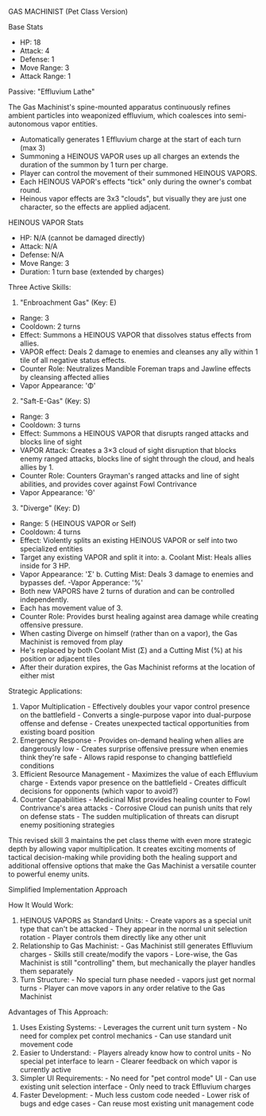 GAS MACHINIST (Pet Class Version)

  Base Stats

  - HP: 18
  - Attack: 4
  - Defense: 1
  - Move Range: 3
  - Attack Range: 1

  Passive: "Effluvium Lathe"

  The Gas Machinist's spine-mounted apparatus continuously refines ambient 
  particles into weaponized effluvium, which coalesces into semi-autonomous
   vapor entities.

  - Automatically generates 1 Effluvium charge at the start of each turn
  (max 3)
  - Summoning a HEINOUS VAPOR uses up all charges an extends the duration of the summon by 1 turn per charge.
  - Player can control the movement of their summoned HEINOUS VAPORS.
  - Each HEINOUS VAPOR's effects "tick" only during the owner's combat round.
  - Heinous vapor effects are 3x3 "clouds", but visually they are just one character, so the effects are applied adjacent.

  HEINOUS VAPOR Stats

  - HP: N/A (cannot be damaged directly)
  - Attack: N/A
  - Defense: N/A
  - Move Range: 3
  - Duration: 1 turn base (extended by charges)

  Three Active Skills:

  1. "Enbroachment Gas" (Key: E)

  - Range: 3
  - Cooldown: 2 turns
  - Effect: Summons a HEINOUS VAPOR that dissolves status effects from allies.
  - VAPOR effect: Deals 2 damage to enemies and cleanses any ally within 1 tile of all negative status effects.
  - Counter Role: Neutralizes Mandible Foreman traps and Jawline effects by
   cleansing affected allies
  - Vapor Appearance: 'Φ'

  2. "Saft-E-Gas" (Key: S)

  - Range: 3
  - Cooldown: 3 turns
  - Effect: Summons a HEINOUS VAPOR that disrupts ranged attacks and blocks line of sight
  - VAPOR Attack: Creates a 3×3 cloud of sight disruption that blocks enemy
  ranged attacks, blocks line of sight through the cloud, and heals allies by 1.
  - Counter Role: Counters Grayman's ranged attacks and line of sight abilities, and provides cover
  against Fowl Contrivance
  - Vapor Appearance: 'Θ'

  3. "Diverge" (Key: D)

  - Range: 5 (HEINOUS VAPOR or Self)
  - Cooldown: 4 turns
  - Effect: Violently splits an existing HEINOUS VAPOR or self into two specialized
   entities
  - Target any existing VAPOR and split it into:
    a. Coolant Mist: Heals allies inside for 3 HP.
  - Vapor Appearance: 'Σ'
    b. Cutting Mist: Deals 3 damage to enemies and bypasses def.
   -Vapor Apperance: '%'
  - Both new VAPORS have 2 turns of duration and can be controlled
  independently.
  - Each has movement value of 3.
  - Counter Role: Provides burst healing against area damage while creating
   offensive pressure.
   - When casting Diverge on himself (rather than on a vapor), the Gas
  Machinist is removed from play
  - He's replaced by both Coolant Mist (Σ) and a Cutting Mist (%) at his
  position or adjacent tiles
  - After their duration expires, the Gas Machinist reforms at the location of either mist

  Strategic Applications:

  1. Vapor Multiplication
    - Effectively doubles your vapor control presence on the battlefield
    - Converts a single-purpose vapor into dual-purpose offense and defense
    - Creates unexpected tactical opportunities from existing board
  position
  2. Emergency Response
    - Provides on-demand healing when allies are dangerously low
    - Creates surprise offensive pressure when enemies think they're safe
    - Allows rapid response to changing battlefield conditions
  3. Efficient Resource Management
    - Maximizes the value of each Effluvium charge
    - Extends vapor presence on the battlefield
    - Creates difficult decisions for opponents (which vapor to avoid?)
  4. Counter Capabilities
    - Medicinal Mist provides healing counter to Fowl Contrivance's area
  attacks
    - Corrosive Cloud can punish units that rely on defense stats
    - The sudden multiplication of threats can disrupt enemy positioning
  strategies

  This revised skill 3 maintains the pet class theme with even more
  strategic depth by allowing vapor multiplication. It creates exciting
  moments of tactical decision-making while providing both the healing
  support and additional offensive options that make the Gas Machinist a
  versatile counter to powerful enemy units.

Simplified Implementation Approach

  How It Would Work:

  1. HEINOUS VAPORS as Standard Units:
    - Create vapors as a special unit type that can't be attacked
    - They appear in the normal unit selection rotation
    - Player controls them directly like any other unit
  2. Relationship to Gas Machinist:
    - Gas Machinist still generates Effluvium charges
    - Skills still create/modify the vapors
    - Lore-wise, the Gas Machinist is still "controlling" them, but
  mechanically the player handles them separately
  3. Turn Structure:
    - No special turn phase needed - vapors just get normal turns
    - Player can move vapors in any order relative to the Gas Machinist

  Advantages of This Approach:

  1. Uses Existing Systems:
    - Leverages the current unit turn system
    - No need for complex pet control mechanics
    - Can use standard unit movement code
  2. Easier to Understand:
    - Players already know how to control units
    - No special pet interface to learn
    - Clearer feedback on which vapor is currently active
  3. Simpler UI Requirements:
    - No need for "pet control mode" UI
    - Can use existing unit selection interface
    - Only need to track Effluvium charges
  4. Faster Development:
    - Much less custom code needed
    - Lower risk of bugs and edge cases
    - Can reuse most existing unit management code